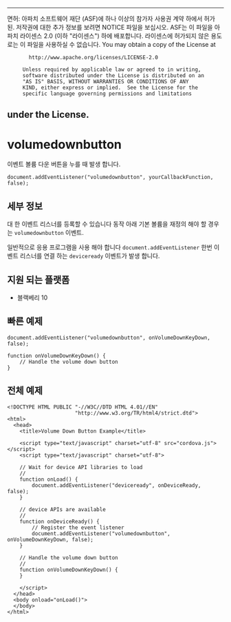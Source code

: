 * * *

면허: 아파치 소프트웨어 재단 (ASF)에 하나 이상의 참가자 사용권 계약 하에서 허가 된. 저작권에 대한 추가 정보를 보려면 NOTICE 파일을 보십시오. ASF는 이 파일을 아파치 라이센스 2.0 (이하 "라이센스") 하에 배포합니다. 라이센스에 허가되지 않은 용도로는 이 파일을 사용하실 수 없습니다. You may obtain a copy of the License at

           http://www.apache.org/licenses/LICENSE-2.0
    
         Unless required by applicable law or agreed to in writing,
         software distributed under the License is distributed on an
         "AS IS" BASIS, WITHOUT WARRANTIES OR CONDITIONS OF ANY
         KIND, either express or implied.  See the License for the
         specific language governing permissions and limitations
    

## under the License.

# volumedownbutton

이벤트 볼륨 다운 버튼을 누를 때 발생 합니다.

    document.addEventListener("volumedownbutton", yourCallbackFunction, false);
    

## 세부 정보

대 한 이벤트 리스너를 등록할 수 있습니다 동작 아래 기본 볼륨을 재정의 해야 할 경우는 `volumedownbutton` 이벤트.

일반적으로 응용 프로그램을 사용 해야 합니다 `document.addEventListener` 한번 이벤트 리스너를 연결 하는 `deviceready` 이벤트가 발생 합니다.

## 지원 되는 플랫폼

*   블랙베리 10

## 빠른 예제

    document.addEventListener("volumedownbutton", onVolumeDownKeyDown, false);
    
    function onVolumeDownKeyDown() {
        // Handle the volume down button
    }
    

## 전체 예제

    <!DOCTYPE HTML PUBLIC "-//W3C//DTD HTML 4.01//EN"
                          "http://www.w3.org/TR/html4/strict.dtd">
    <html>
      <head>
        <title>Volume Down Button Example</title>
    
        <script type="text/javascript" charset="utf-8" src="cordova.js"></script>
        <script type="text/javascript" charset="utf-8">
    
        // Wait for device API libraries to load
        //
        function onLoad() {
            document.addEventListener("deviceready", onDeviceReady, false);
        }
    
        // device APIs are available
        //
        function onDeviceReady() {
            // Register the event listener
            document.addEventListener("volumedownbutton", onVolumeDownKeyDown, false);
        }
    
        // Handle the volume down button
        //
        function onVolumeDownKeyDown() {
        }
    
        </script>
      </head>
      <body onload="onLoad()">
      </body>
    </html>